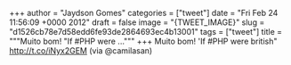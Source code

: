 
+++
author = "Jaydson Gomes"
categories = ["tweet"]
date = "Fri Feb 24 11:56:09 +0000 2012"
draft = false
image = "{TWEET_IMAGE}"
slug = "d1526cb78e7d58edd6fe93de2864693ec4b13001"
tags = ["tweet"]
title = """Muito bom! "If #PHP were ..."""
+++
Muito bom! 'If #PHP were british" http://t.co/iNyx2GEM (via @camilasan)

